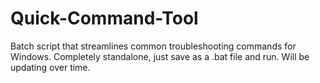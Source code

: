 # Quick-Command-Tool
Batch script that streamlines common troubleshooting commands for Windows. Completely standalone, just save as a .bat file and run. Will be updating over time.
